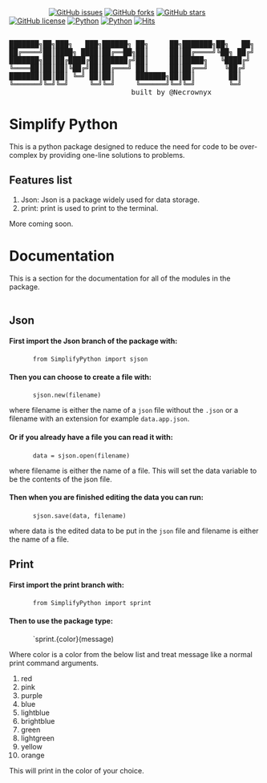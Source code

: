 &nbsp;&nbsp;&nbsp;&nbsp;&nbsp;&nbsp;&nbsp;&nbsp;&nbsp;&nbsp;&nbsp;&nbsp;&nbsp;&nbsp;&nbsp;&nbsp;&nbsp;&nbsp;&nbsp;&nbsp;[![GitHub issues](https://img.shields.io/github/issues/Necrownyx/SimplifyPython)](https://github.com/Necrownyx/SimplifyPython/issues) [![GitHub forks](https://img.shields.io/github/forks/Necrownyx/SimplifyPython)](https://github.com/Necrownyx/SimplifyPython/network) [![GitHub stars](https://img.shields.io/github/stars/Necrownyx/SimplifyPython)](https://github.com/Necrownyx/SimplifyPython/stargazers) [![GitHub license](https://img.shields.io/github/license/Necrownyx/SimplifyPython)](https://github.com/Necrownyx/SimplifyPython/blob/main/LICENSE) [![Python](https://img.shields.io/badge/Made%20with-Python-%2300AEFF)](https://python.org) [![Python](https://img.shields.io/badge/Available%20on-PyPi-%2300AEFF)](https://pypi.org/project/SimplifyPython/) [![Hits](https://hits.seeyoufarm.com/api/count/incr/badge.svg?url=https%3A%2F%2Fgithub.com%2FNecrownyx%2FSimplifyPython&count_bg=%2300AEFF&title_bg=%23555555&icon=&icon_color=%23E7E7E7&title=hits&edge_flat=false)](https://hits.seeyoufarm.com)  
<pre align="center">  
███████╗██╗███╗   ███╗██████╗ ██╗     ██╗███████╗██╗   ██╗  
██╔════╝██║████╗ ████║██╔══██╗██║     ██║██╔════╝╚██╗ ██╔╝  
███████╗██║██╔████╔██║██████╔╝██║     ██║█████╗   ╚████╔╝   
╚════██║██║██║╚██╔╝██║██╔═══╝ ██║     ██║██╔══╝    ╚██╔╝    
███████║██║██║ ╚═╝ ██║██║     ███████╗██║██║        ██║     
╚══════╝╚═╝╚═╝     ╚═╝╚═╝     ╚══════╝╚═╝╚═╝        ╚═╝     
&nbsp;&nbsp;&nbsp;&nbsp;&nbsp;&nbsp;&nbsp;&nbsp;&nbsp;&nbsp;&nbsp;&nbsp;&nbsp;&nbsp;&nbsp;&nbsp;&nbsp;built by @Necrownyx</pre>  
  
# Simplify Python  
This is a python package designed to reduce the need for code to be over-complex by providing one-line solutions to problems.  
  
## Features list  
1. Json: Json is a package widely used for data storage.  
2. print: print is used to print to the terminal.
  
More coming soon.  
  
# Documentation  
  
This is a section for the documentation for all of the modules in the package.  
<br>  
## Json  
  
#### First import the Json branch of the package with:  
  
&nbsp;&nbsp;&nbsp;&nbsp;&nbsp;&nbsp;&nbsp;&nbsp;&nbsp;&nbsp;&nbsp;&nbsp;`from SimplifyPython import sjson`  
  
#### Then you can choose to create a file with:  
  
&nbsp;&nbsp;&nbsp;&nbsp;&nbsp;&nbsp;&nbsp;&nbsp;&nbsp;&nbsp;&nbsp;&nbsp;`sjson.new(filename)`  
  
where filename is either the name of a `json` file without the `.json` or a filename with an extension for example `data.app.json`.  
  
#### Or if you already have a file you can read it with:  
  
&nbsp;&nbsp;&nbsp;&nbsp;&nbsp;&nbsp;&nbsp;&nbsp;&nbsp;&nbsp;&nbsp;&nbsp;`data = sjson.open(filename)`  
  
where filename is either the name of a file. This will set the data variable to be the contents of the json file.  
  
#### Then when you are finished editing the data you can run:  
  
&nbsp;&nbsp;&nbsp;&nbsp;&nbsp;&nbsp;&nbsp;&nbsp;&nbsp;&nbsp;&nbsp;&nbsp;`sjson.save(data, filename)`  
  
where data is the edited data to be put in the `json` file and filename is either the name of a file.

## Print

#### First import the print branch with:

&nbsp;&nbsp;&nbsp;&nbsp;&nbsp;&nbsp;&nbsp;&nbsp;&nbsp;&nbsp;&nbsp;&nbsp;`from SimplifyPython import sprint`

#### Then to use the package type:

&nbsp;&nbsp;&nbsp;&nbsp;&nbsp;&nbsp;&nbsp;&nbsp;&nbsp;&nbsp;&nbsp;&nbsp;`sprint.{color}(message)

Where color is a color from the below list and treat message like a normal print command arguments.

1. red
2. pink
3. purple
4. blue
5. lightblue
6. brightblue
7. green
8. lightgreen
9. yellow
10. orange

This will print in the color of your choice.